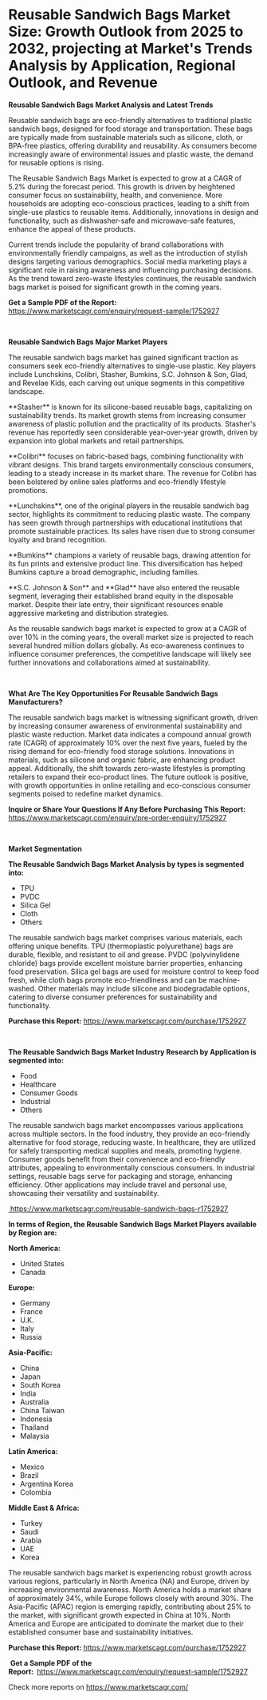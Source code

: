 <p><h1>Reusable Sandwich Bags Market Size: Growth Outlook from 2025 to 2032, projecting at Market's Trends Analysis by Application, Regional Outlook, and Revenue</h1></p><p><strong>Reusable Sandwich Bags Market Analysis and Latest Trends</strong></p>
<p><p>Reusable sandwich bags are eco-friendly alternatives to traditional plastic sandwich bags, designed for food storage and transportation. These bags are typically made from sustainable materials such as silicone, cloth, or BPA-free plastics, offering durability and reusability. As consumers become increasingly aware of environmental issues and plastic waste, the demand for reusable options is rising.</p><p>The Reusable Sandwich Bags Market is expected to grow at a CAGR of 5.2% during the forecast period. This growth is driven by heightened consumer focus on sustainability, health, and convenience. More households are adopting eco-conscious practices, leading to a shift from single-use plastics to reusable items. Additionally, innovations in design and functionality, such as dishwasher-safe and microwave-safe features, enhance the appeal of these products.</p><p>Current trends include the popularity of brand collaborations with environmentally friendly campaigns, as well as the introduction of stylish designs targeting various demographics. Social media marketing plays a significant role in raising awareness and influencing purchasing decisions. As the trend toward zero-waste lifestyles continues, the reusable sandwich bags market is poised for significant growth in the coming years.</p></p>
<p><strong>Get a Sample PDF of the Report:&nbsp;</strong> <a href="https://www.marketscagr.com/enquiry/request-sample/1752927?utm_campaign=1848&utm_medium=2&utm_source=Github&utm_content=ia&utm_term=05032025&utm_id=reusable-sandwich-bags">https://www.marketscagr.com/enquiry/request-sample/1752927</a></p>
<p>&nbsp;</p>
<p><strong>Reusable Sandwich Bags Major Market Players</strong></p>
<p><p>The reusable sandwich bags market has gained significant traction as consumers seek eco-friendly alternatives to single-use plastic. Key players include Lunchskins, Colibri, Stasher, Bumkins, S.C. Johnson & Son, Glad, and Revelae Kids, each carving out unique segments in this competitive landscape.</p><p>**Stasher** is known for its silicone-based reusable bags, capitalizing on sustainability trends. Its market growth stems from increasing consumer awareness of plastic pollution and the practicality of its products. Stasher's revenue has reportedly seen considerable year-over-year growth, driven by expansion into global markets and retail partnerships.</p><p>**Colibri** focuses on fabric-based bags, combining functionality with vibrant designs. This brand targets environmentally conscious consumers, leading to a steady increase in its market share. The revenue for Colibri has been bolstered by online sales platforms and eco-friendly lifestyle promotions.</p><p>**Lunchskins**, one of the original players in the reusable sandwich bag sector, highlights its commitment to reducing plastic waste. The company has seen growth through partnerships with educational institutions that promote sustainable practices. Its sales have risen due to strong consumer loyalty and brand recognition.</p><p>**Bumkins** champions a variety of reusable bags, drawing attention for its fun prints and extensive product line. This diversification has helped Bumkins capture a broad demographic, including families.</p><p>**S.C. Johnson & Son** and **Glad** have also entered the reusable segment, leveraging their established brand equity in the disposable market. Despite their late entry, their significant resources enable aggressive marketing and distribution strategies.</p><p>As the reusable sandwich bags market is expected to grow at a CAGR of over 10% in the coming years, the overall market size is projected to reach several hundred million dollars globally. As eco-awareness continues to influence consumer preferences, the competitive landscape will likely see further innovations and collaborations aimed at sustainability.</p></p>
<p>&nbsp;</p>
<p><strong>What Are The Key Opportunities For Reusable Sandwich Bags Manufacturers?</strong></p>
<p><p>The reusable sandwich bags market is witnessing significant growth, driven by increasing consumer awareness of environmental sustainability and plastic waste reduction. Market data indicates a compound annual growth rate (CAGR) of approximately 10% over the next five years, fueled by the rising demand for eco-friendly food storage solutions. Innovations in materials, such as silicone and organic fabric, are enhancing product appeal. Additionally, the shift towards zero-waste lifestyles is prompting retailers to expand their eco-product lines. The future outlook is positive, with growth opportunities in online retailing and eco-conscious consumer segments poised to redefine market dynamics.</p></p>
<p><strong>Inquire or Share Your Questions If Any Before Purchasing This Report:</strong> <a href="https://www.marketscagr.com/enquiry/pre-order-enquiry/1752927?utm_campaign=1848&utm_medium=2&utm_source=Github&utm_content=ia&utm_term=05032025&utm_id=reusable-sandwich-bags">https://www.marketscagr.com/enquiry/pre-order-enquiry/1752927</a></p>
<p>&nbsp;</p>
<p><strong>Market Segmentation</strong></p>
<p><strong>The Reusable Sandwich Bags Market Analysis by types is segmented into:</strong></p>
<p><ul><li>TPU</li><li>PVDC</li><li>Silica Gel</li><li>Cloth</li><li>Others</li></ul></p>
<p><p>The reusable sandwich bags market comprises various materials, each offering unique benefits. TPU (thermoplastic polyurethane) bags are durable, flexible, and resistant to oil and grease. PVDC (polyvinylidene chloride) bags provide excellent moisture barrier properties, enhancing food preservation. Silica gel bags are used for moisture control to keep food fresh, while cloth bags promote eco-friendliness and can be machine-washed. Other materials may include silicone and biodegradable options, catering to diverse consumer preferences for sustainability and functionality.</p></p>
<p><strong>Purchase this Report:&nbsp;</strong><a href="https://www.marketscagr.com/purchase/1752927?utm_campaign=1848&utm_medium=2&utm_source=Github&utm_content=ia&utm_term=05032025&utm_id=reusable-sandwich-bags">https://www.marketscagr.com/purchase/1752927</a></p>
<p>&nbsp;</p>
<p><strong>The Reusable Sandwich Bags Market Industry Research by Application is segmented into:</strong></p>
<p><ul><li>Food</li><li>Healthcare</li><li>Consumer Goods</li><li>Industrial</li><li>Others</li></ul></p>
<p><p>The reusable sandwich bags market encompasses various applications across multiple sectors. In the food industry, they provide an eco-friendly alternative for food storage, reducing waste. In healthcare, they are utilized for safely transporting medical supplies and meals, promoting hygiene. Consumer goods benefit from their convenience and eco-friendly attributes, appealing to environmentally conscious consumers. In industrial settings, reusable bags serve for packaging and storage, enhancing efficiency. Other applications may include travel and personal use, showcasing their versatility and sustainability.</p></p>
<p><a href="https://www.marketscagr.com/reusable-sandwich-bags-r1752927?utm_campaign=1848&utm_medium=2&utm_source=Github&utm_content=ia&utm_term=05032025&utm_id=reusable-sandwich-bags">&nbsp;https://www.marketscagr.com/reusable-sandwich-bags-r1752927</a></p>
<p><strong>In terms of Region, the Reusable Sandwich Bags Market Players available by Region are:</strong></p>
<p>
    <p> <strong> North America: </strong>
        <ul>
            <li>United States</li>
            <li>Canada</li>
        </ul>
        </p> 
    <p> <strong> Europe: </strong>
        <ul>
            <li>Germany</li>
            <li>France</li>
            <li>U.K.</li>
            <li>Italy</li>
            <li>Russia</li>
        </ul>
        </p> 
    <p> <strong> Asia-Pacific: </strong>
        <ul>
            <li>China</li>
            <li>Japan</li>
            <li>South Korea</li>
            <li>India</li>
            <li>Australia</li>
            <li>China Taiwan</li>
            <li>Indonesia</li>
            <li>Thailand</li>
            <li>Malaysia</li>
        </ul>
        </p> 
    <p> <strong> Latin America: </strong>
        <ul>
            <li>Mexico</li>
            <li>Brazil</li>
            <li>Argentina Korea</li>
            <li>Colombia</li>
        </ul>
        </p> 
    <p> <strong> Middle East & Africa: </strong>
        <ul>
            <li>Turkey</li>
            <li>Saudi</li>
            <li>Arabia</li>
            <li>UAE</li>
            <li>Korea</li>
        </ul>
    </p>
    </p>
<p><p>The reusable sandwich bags market is experiencing robust growth across various regions, particularly in North America (NA) and Europe, driven by increasing environmental awareness. North America holds a market share of approximately 34%, while Europe follows closely with around 30%. The Asia-Pacific (APAC) region is emerging rapidly, contributing about 25% to the market, with significant growth expected in China at 10%. North America and Europe are anticipated to dominate the market due to their established consumer base and sustainability initiatives.</p></p>
<p><strong>Purchase this Report: </strong><a href="https://www.marketscagr.com/purchase/1752927?utm_campaign=1848&utm_medium=2&utm_source=Github&utm_content=ia&utm_term=05032025&utm_id=reusable-sandwich-bags">https://www.marketscagr.com/purchase/1752927</a></p>
<p>&nbsp;<strong>Get a Sample PDF of the Report:&nbsp;&nbsp;</strong><a href="https://www.marketscagr.com/enquiry/request-sample/1752927?utm_campaign=1848&utm_medium=2&utm_source=Github&utm_content=ia&utm_term=05032025&utm_id=reusable-sandwich-bags">https://www.marketscagr.com/enquiry/request-sample/1752927</a></p>
<p><strong></strong></p>
<p>Check more reports on <a href="https://www.marketscagr.com/?utm_campaign=1848&utm_medium=2&utm_source=Github&utm_content=ia&utm_term=05032025&utm_id=reusable-sandwich-bags">https://www.marketscagr.com/</a></p>